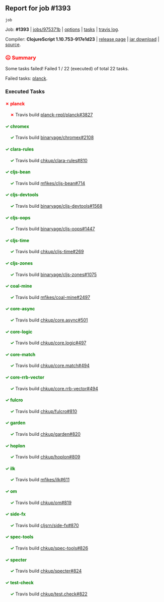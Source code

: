 ## Report for job #1393
```
job
```


Job: **#1393** | [jobs/975371b](https://github.com/cljs-oss/canary/commit/975371b1a341323d137d4bb1b9f7a0732b2ffacd) | [options](options.edn) | [tasks](tasks.edn) | [travis log](https://travis-ci.org/cljs-oss/canary/builds/682555391).

Compiler: **ClojureScript 1.10.753-917e1d23** | [release page](https://github.com/cljs-oss/canary/releases/tag/r1.10.753-917e1d23) | [jar download](https://github.com/cljs-oss/canary/releases/download/r1.10.753-917e1d23/clojurescript-1.10.753-917e1d23.jar) | [source](https://github.com/clojure/clojurescript/commit/917e1d2338873246b2dabaa04e339cd10c6e27ca).

### <b style='color:red'>☹ Summary</b>

Some tasks failed! Failed 1 / 22 (executed) of total 22 tasks.

Failed tasks: [planck](#-planck).

### Executed Tasks

#### <b style='color:red'>&#x2717; planck</b>
&nbsp;&nbsp;&nbsp;&nbsp;<b style='color:red'>&#x2717;</b> Travis build [planck-repl/planck#3827](https://travis-ci.org/planck-repl/planck/builds/682555986)<br>

#### <b style='color:green'>&#x2713; chromex</b>
&nbsp;&nbsp;&nbsp;&nbsp;<b style='color:green'>&#x2713;</b> Travis build [binaryage/chromex#2108](https://travis-ci.org/binaryage/chromex/builds/682555893)<br>

#### <b style='color:green'>&#x2713; clara-rules</b>
&nbsp;&nbsp;&nbsp;&nbsp;<b style='color:green'>&#x2713;</b> Travis build [chkup/clara-rules#810](https://travis-ci.org/chkup/clara-rules/builds/682555897)<br>

#### <b style='color:green'>&#x2713; cljs-bean</b>
&nbsp;&nbsp;&nbsp;&nbsp;<b style='color:green'>&#x2713;</b> Travis build [mfikes/cljs-bean#714](https://travis-ci.org/mfikes/cljs-bean/builds/682555895)<br>

#### <b style='color:green'>&#x2713; cljs-devtools</b>
&nbsp;&nbsp;&nbsp;&nbsp;<b style='color:green'>&#x2713;</b> Travis build [binaryage/cljs-devtools#1568](https://travis-ci.org/binaryage/cljs-devtools/builds/682555899)<br>

#### <b style='color:green'>&#x2713; cljs-oops</b>
&nbsp;&nbsp;&nbsp;&nbsp;<b style='color:green'>&#x2713;</b> Travis build [binaryage/cljs-oops#1447](https://travis-ci.org/binaryage/cljs-oops/builds/682555903)<br>

#### <b style='color:green'>&#x2713; cljs-time</b>
&nbsp;&nbsp;&nbsp;&nbsp;<b style='color:green'>&#x2713;</b> Travis build [chkup/cljs-time#269](https://travis-ci.org/chkup/cljs-time/builds/682555905)<br>

#### <b style='color:green'>&#x2713; cljs-zones</b>
&nbsp;&nbsp;&nbsp;&nbsp;<b style='color:green'>&#x2713;</b> Travis build [binaryage/cljs-zones#1075](https://travis-ci.org/binaryage/cljs-zones/builds/682555908)<br>

#### <b style='color:green'>&#x2713; coal-mine</b>
&nbsp;&nbsp;&nbsp;&nbsp;<b style='color:green'>&#x2713;</b> Travis build [mfikes/coal-mine#2497](https://travis-ci.org/mfikes/coal-mine/builds/682555916)<br>

#### <b style='color:green'>&#x2713; core-async</b>
&nbsp;&nbsp;&nbsp;&nbsp;<b style='color:green'>&#x2713;</b> Travis build [chkup/core.async#501](https://travis-ci.org/chkup/core.async/builds/682555926)<br>

#### <b style='color:green'>&#x2713; core-logic</b>
&nbsp;&nbsp;&nbsp;&nbsp;<b style='color:green'>&#x2713;</b> Travis build [chkup/core.logic#497](https://travis-ci.org/chkup/core.logic/builds/682555928)<br>

#### <b style='color:green'>&#x2713; core-match</b>
&nbsp;&nbsp;&nbsp;&nbsp;<b style='color:green'>&#x2713;</b> Travis build [chkup/core.match#494](https://travis-ci.org/chkup/core.match/builds/682555930)<br>

#### <b style='color:green'>&#x2713; core-rrb-vector</b>
&nbsp;&nbsp;&nbsp;&nbsp;<b style='color:green'>&#x2713;</b> Travis build [chkup/core.rrb-vector#494](https://travis-ci.org/chkup/core.rrb-vector/builds/682555934)<br>

#### <b style='color:green'>&#x2713; fulcro</b>
&nbsp;&nbsp;&nbsp;&nbsp;<b style='color:green'>&#x2713;</b> Travis build [chkup/fulcro#810](https://travis-ci.org/chkup/fulcro/builds/682555936)<br>

#### <b style='color:green'>&#x2713; garden</b>
&nbsp;&nbsp;&nbsp;&nbsp;<b style='color:green'>&#x2713;</b> Travis build [chkup/garden#820](https://travis-ci.org/chkup/garden/builds/682555938)<br>

#### <b style='color:green'>&#x2713; hoplon</b>
&nbsp;&nbsp;&nbsp;&nbsp;<b style='color:green'>&#x2713;</b> Travis build [chkup/hoplon#809](https://travis-ci.org/chkup/hoplon/builds/682555940)<br>

#### <b style='color:green'>&#x2713; ilk</b>
&nbsp;&nbsp;&nbsp;&nbsp;<b style='color:green'>&#x2713;</b> Travis build [mfikes/ilk#611](https://travis-ci.org/mfikes/ilk/builds/682555961)<br>

#### <b style='color:green'>&#x2713; om</b>
&nbsp;&nbsp;&nbsp;&nbsp;<b style='color:green'>&#x2713;</b> Travis build [chkup/om#819](https://travis-ci.org/chkup/om/builds/682555952)<br>

#### <b style='color:green'>&#x2713; side-fx</b>
&nbsp;&nbsp;&nbsp;&nbsp;<b style='color:green'>&#x2713;</b> Travis build [cljsrn/side-fx#870](https://travis-ci.org/cljsrn/side-fx/builds/682556023)<br>

#### <b style='color:green'>&#x2713; spec-tools</b>
&nbsp;&nbsp;&nbsp;&nbsp;<b style='color:green'>&#x2713;</b> Travis build [chkup/spec-tools#826](https://travis-ci.org/chkup/spec-tools/builds/682555997)<br>

#### <b style='color:green'>&#x2713; specter</b>
&nbsp;&nbsp;&nbsp;&nbsp;<b style='color:green'>&#x2713;</b> Travis build [chkup/specter#824](https://travis-ci.org/chkup/specter/builds/682556009)<br>

#### <b style='color:green'>&#x2713; test-check</b>
&nbsp;&nbsp;&nbsp;&nbsp;<b style='color:green'>&#x2713;</b> Travis build [chkup/test.check#822](https://travis-ci.org/chkup/test.check/builds/682556013)<br>